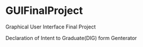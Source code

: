 # GUIFinalProject

Graphical User Interface Final Project

Declaration of Intent to Graduate(DIG) form Genterator
